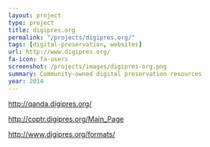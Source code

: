 ```yaml
---
layout: project
type: project
title: digipres.org
permalink: "/projects/digipres.org/"
tags: [digital-preservation, websites]
url: http://www.digipres.org/
fa-icon: fa-users
screenshot: /projects/images/digipres-org.png
summary: Community-owned digital preservation resources
year: 2014
---
```


http://qanda.digipres.org/

http://coptr.digipres.org/Main_Page

http://www.digipres.org/formats/
